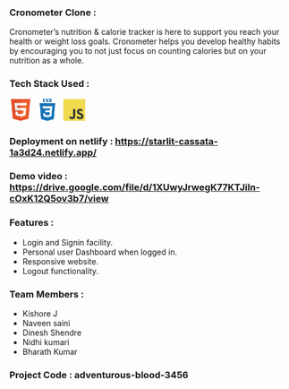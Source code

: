 ### Cronometer Clone  :

  Cronometer’s nutrition & calorie tracker is here to support you reach your health or weight loss goals. Cronometer helps you develop healthy habits by encouraging   you to not just focus on counting calories but on your nutrition as a whole.


### Tech Stack Used :

<div>
  <img src="https://github.com/devicons/devicon/blob/master/icons/html5/html5-original.svg" title="HTML5" alt="HTML" width="40" height="40"/>&nbsp;
  <img src="https://github.com/devicons/devicon/blob/master/icons/css3/css3-plain-wordmark.svg"  title="CSS3" alt="CSS" width="40" height="40"/>&nbsp;
  <img src="https://github.com/devicons/devicon/blob/master/icons/javascript/javascript-original.svg" title="JavaScript" alt="JavaScript" width="40" height="40"/>&nbsp;
</div>


### Deployment on netlify : https://starlit-cassata-1a3d24.netlify.app/

### Demo video : https://drive.google.com/file/d/1XUwyJrwegK77KTJiln-cOxK12Q5ov3b7/view

### Features :

- Login and Signin facility.
- Personal user Dashboard when logged in.
- Responsive website.
- Logout functionality.


### Team Members :

- Kishore J
- Naveen saini
- Dinesh Shendre
- Nidhi kumari
- Bharath Kumar


### Project Code : adventurous-blood-3456


 

